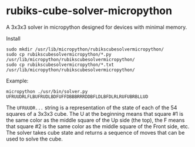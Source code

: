 # rubiks-cube-solver-micropython
A 3x3x3 solver in micropython designed for devices with minimal memory.

Install
```
sudo mkdir /usr/lib/micropython/rubikscubesolvermicropython/
sudo cp rubikscubesolvermicropython/*.py /usr/lib/micropython/rubikscubesolvermicropython/
sudo cp rubikscubesolvermicropython/*.txt /usr/lib/micropython/rubikscubesolvermicropython/
```

Example:
```
micropython ./usr/bin/solver.py UFRUUDRLFLBUFRUDLBDFUFFDBBBRRRDDBFLDLBFDLRLRUFUBRBLLUD
```

The `UFRUUDR...` string is a representation of the state of each of
the 54 squares of a 3x3x3 cube. The U at the beginning means that square #1 is
the same color as the middle square of the Up side (the top), the F means that
square #2 is the same color as the middle square of the Front side, etc. The
solver takes cube state and returns a sequence of moves that can be used to
solve the cube.
